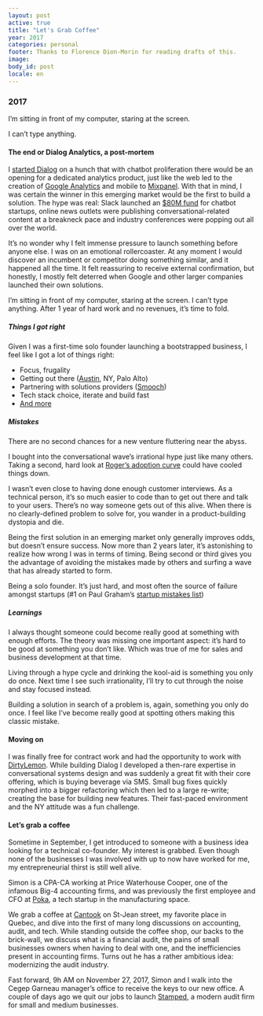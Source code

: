 ```yaml
---
layout: post
active: true
title: "Let's Grab Coffee"
year: 2017
categories: personal
footer: Thanks to Florence Dion-Morin for reading drafts of this.
image:
body_id: post
locale: en
---
```


### 2017

I’m sitting in front of my computer, staring at the screen.

I can’t type anything.

#### The end or Dialog Analytics, a post-mortem
I [started Dialog](https://phildionne.com/words/a-new-begining.html) on a hunch that with chatbot proliferation there would be an opening for a dedicated analytics product, just like the web led to the creation of [Google Analytics](https://analytics.google.com) and mobile to [Mixpanel](https://mixpanel.com). With that in mind, I was certain the winner in this emerging market would be the first to build a solution. The hype was real: Slack launched an [$80M fund](https://slack.com/developers/fund) for chatbot startups, online news outlets were publishing conversational-related content at a breakneck pace and industry conferences were popping out all over the world.

It’s no wonder why I felt immense pressure to launch something before anyone else. I was on an emotional rollercoaster. At any moment I would discover an incumbent or competitor doing something similar, and it happened all the time. It felt reassuring to receive external confirmation, but honestly, I mostly felt deterred when Google and other larger companies launched their own solutions.

I’m sitting in front of my computer, staring at the screen. I can’t type anything. After 1 year of hard work and no revenues, it’s time to fold.

##### Things I got right
Given I was a first-time solo founder launching a bootstrapped business, I feel like I got a lot of things right:

- Focus, frugality
- Getting out there ([Austin](https://talkabot.ai), NY, Palo Alto)
- Partnering with solutions providers ([Smooch](https://smooch.io))
- Tech stack choice, iterate and build fast
- [And more](https://phildionne.com/words/a-new-begining.html)

##### Mistakes
There are no second chances for a new venture fluttering near the abyss.

I bought into the conversational wave’s irrational hype just like many others. Taking a second, hard look at [Roger’s adoption curve](https://en.wikipedia.org/wiki/Diffusion_of_innovations) could have cooled things down.

I wasn’t even close to having done enough customer interviews. As a technical person, it’s so much easier to code than to get out there and talk to your users. There’s no way someone gets out of this alive. When there is no clearly-defined problem to solve for, you wander in a product-building dystopia and die.

Being the first solution in an emerging market only generally improves odds, but doesn’t ensure success. Now more than 2 years later, it’s astonishing to realize how wrong I was in terms of timing. Being second or third gives you the advantage of avoiding the mistakes made by others and surfing a wave that has already started to form.

Being a solo founder. It’s just hard, and most often the source of failure amongst startups (#1 on Paul Graham’s [startup mistakes list](https://www.paulgraham.com/startupmistakes.html))

##### Learnings
I always thought someone could become really good at something with enough efforts. The theory was missing one important aspect: it’s hard to be good at something you don’t like. Which was true of me for sales and business development at that time.

Living through a hype cycle and drinking the kool-aid is something you only do once. Next time I see such irrationality, I’ll try to cut through the noise and stay focused instead.

Building a solution in search of a problem is, again, something you only do once. I feel like I’ve become really good at spotting others making this classic mistake.

#### Moving on
I was finally free for contract work and had the opportunity to work with [DirtyLemon](https://dirtylemon.com). While building Dialog I developed a then-rare expertise in conversational systems design and was suddenly a great fit with their core offering, which is buying beverage via SMS. Small bug fixes quickly morphed into a bigger refactoring which then led to a large re-write; creating the base for building new features. Their fast-paced environment and the NY attitude was a fun challenge.

#### Let’s grab a coffee
Sometime in September, I get introduced to someone with a business idea looking for a technical co-founder. My interest is grabbed. Even though none of the businesses I was involved with up to now have worked for me, my entrepreneurial thirst is still well alive.

Simon is a CPA-CA working at Price Waterhouse Cooper, one of the infamous Big-4 accounting firms, and was previously the first employee and CFO at [Poka](https://www.poka.io), a tech startup in the manufacturing space.

We grab a coffee at [Cantook](https://cantookcafe.com) on St-Jean street, my favorite place in Quebec, and dive into the first of many long discussions on accounting, audit, and tech. While standing outside the coffee shop, our backs to the brick-wall, we discuss what is a financial audit, the pains of small businesses owners when having to deal with one, and the inefficiencies present in accounting firms. Turns out he has a rather ambitious idea: modernizing the audit industry.

Fast forward, 9h AM on November 27, 2017, Simon and I walk into the Cegep Garneau manager’s office to receive the keys to our new office. A couple of days ago we quit our jobs to launch [Stamped](https://stamped.ai), a modern audit firm for small and medium businesses.
